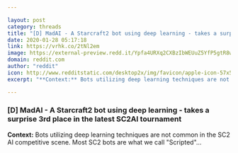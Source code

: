 ```yaml
---

layout: post
category: threads
title: "[D] MadAI - A Starcraft2 bot using deep learning - takes a surprise 3rd place in the latest SC2AI tournament"
date: 2020-01-28 05:17:18
link: https://vrhk.co/2tNl2em
image: https://external-preview.redd.it/Ypfa4URXq2CXBzIbWEUuZ5YfP5gtR8wm5IxtD38hCcI.jpg?width=640&height=335.078534031&auto=webp&s=36229797d73f5fc898dfa45012766b7cd73efa20
domain: reddit.com
author: "reddit"
icon: http://www.redditstatic.com/desktop2x/img/favicon/apple-icon-57x57.png
excerpt: "**Context:** Bots utilizing deep learning techniques are not common in the SC2 AI competitive scene. Most SC2 bots are what we call \"Scripted\"..."

---
```


### [D] MadAI - A Starcraft2 bot using deep learning - takes a surprise 3rd place in the latest SC2AI tournament

**Context:** Bots utilizing deep learning techniques are not common in the SC2 AI competitive scene. Most SC2 bots are what we call "Scripted"...